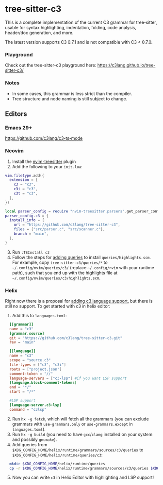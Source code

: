 # tree-sitter-c3
This is a complete implementation of the current C3 grammar for tree-sitter, usable for syntax highlighting, indentation, folding, code analysis, header/doc generation, and more.

The latest version supports C3 0.7.1 and is not compatible with C3 < 0.7.0.

### Playground
Check out the tree-sitter-c3 playground here: https://c3lang.github.io/tree-sitter-c3/

### Notes
- In some cases, this grammar is less strict than the compiler.
- Tree structure and node naming is still subject to change.

## Editors

### Emacs 29+
https://github.com/c3lang/c3-ts-mode

### Neovim
1) Install the [nvim-treesitter](https://github.com/nvim-treesitter/nvim-treesitter) plugin
2) Add the following to your `init.lua`:
```lua
vim.filetype.add({
  extension = {
    c3 = "c3",
    c3i = "c3",
    c3t = "c3",
  },
})

local parser_config = require "nvim-treesitter.parsers".get_parser_configs()
parser_config.c3 = {
  install_info = {
    url = "https://github.com/c3lang/tree-sitter-c3",
    files = {"src/parser.c", "src/scanner.c"},
    branch = "main",
  },
}
```
3) Run `:TSInstall c3`
4) Follow the steps for [adding queries](https://github.com/nvim-treesitter/nvim-treesitter?tab=readme-ov-file#adding-queries) to install `queries/highlights.scm`. <br>For example, copy `tree-sitter-c3/queries/*` to `~/.config/nvim/queries/c3/` (replace `~/.config/nvim` with your runtime path), such that you end up with the highlights file at `~/.config/nvim/queries/c3/highlights.scm`.

### Helix
Right now there is a proposal for [adding c3 language support](https://github.com/helix-editor/helix/pull/11521), but there is still no support.
To get started with c3 in helix editor:
1) Add this to `languages.toml`:
```toml
  [[grammar]]
  name = "c3"
  [grammar.source]
  git = "https://github.com/c3lang/tree-sitter-c3.git"
  rev = "main"

  [[language]]
  name = "c3"
  scope = "source.c3"
  file-types = ["c3", "c3i"]
  roots = ["project.json"]
  comment-token = "//"
  language-servers = ["c3-lsp"] #if you want LSP support
  [language.block-comment-tokens]
  end = "*/"
  start = "/*"

  #LSP support
  [language-server.c3-lsp]
  command = "c3lsp"
```
2) Run `hx -g fetch`, which will fetch all the grammars (you can exclude grammars with `use-grammars.only` or `use-grammars.except` in `languages.toml`).
3) Run `hx -g build` (you need to have `gcc`/`clang` installed on your system and possibly `gnumake`).
4) Add queries from `$XDG_CONFIG_HOME/helix/runtime/grammars/sources/c3/queries` to `$XDG_CONFIG_HOME/helix/runtime/queries/c3`:
```bash
  mkdir $XDG_CONFIG_HOME/helix/runtime/queries
  cp -r $XDG_CONFIG_HOME/helix/runtime/grammars/sources/c3/queries $XDG_CONFIG_HOME/helix/runtime/queries/c3
```
5) Now you can write `c3` in Helix Editor with highlighting and LSP support!
